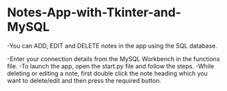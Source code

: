 # Notes-App-with-Tkinter-and-MySQL
-You can ADD, EDIT and DELETE notes in the app using the SQL database.

-Enter your connection details from the MySQL Workbench in the functions file.
-To launch the app, open the start.py file and follow the steps.
-While deleting or editing a note, first double click the note heading which you want to delete/edit and then press the required button.
